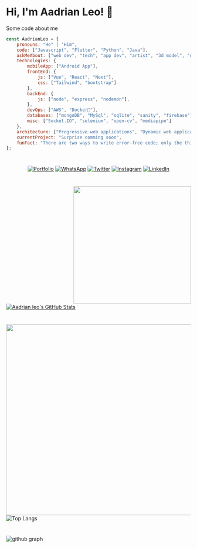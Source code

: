 # Hi, I'm Aadrian Leo! 👋

Some code about me

```javascript
const AadrianLeo = {
    pronouns: "He" | "Him",
    code: ["Javascript", "Flutter", "Python", "Java"],
    askMeAbout: ["web dev", "tech", "app dev", "artist", "3d model", "digital art"],
    technologies: {
        mobileApp: ["Android App"],
        frontEnd: {
            js: ["Vue", "React", "Next"],
            css: ["Tailwind", "bootstrap"]
        },
        backEnd: {
            js: ["node", "express", "nodemon"],
        },
        devOps: ["AWS", "Docker🐳"],
        databases: ["mongoDB", "MySql", "sqlite", "sanity", "firebase"],
        misc: ["Socket.IO", "selenium", "open-cv", "mediapipe"]
    },
    architecture: ["Progressive web applications", "Dynamic web applications", "Single page applications"],
    currentProject: "Surprise comming soon",
    funFact: "There are two ways to write error-free code; only the third one works"
};
```
#

<p align="center">
 
<a href='https://dharampal.netlify.app' target='_blank'  rel="noopener noreferrer">
<img src="https://img.shields.io/badge/-Portfolio-%231af1d2" alt="Portfolio" /></a> 
 
<a href='https://api.whatsapp.com/send?phone=7977183690' target='_blank'  rel="noopener noreferrer">
<img src="https://img.shields.io/badge/-WhatsApp-%761EA1F5" alt="WhatsApp" /></a> 
 
<a href="https://twitter.com/aadrian_leo?t=cxH9bivL6X2Rd12fTudnTA&s=09" target='_blank'  rel="noopener noreferrer">
<img src="https://img.shields.io/badge/-Twitter-%231DA1F2" alt="Twitter" /></a> 

<a href="https://www.instagram.com/aadrian_leo" target='_blank'  rel="noopener noreferrer">
<img src="https://img.shields.io/badge/-Instagram-%23eb13a5" alt="Instagram" /></a>  

<a href="https://www.linkedin.com/in/dharampal-singh-35887721a/" target='_blank'  rel="noopener noreferrer">
<img src="https://img.shields.io/badge/-LinkedIn-%233781da" alt="LinkedIn"/></a>
</p>

# 
<img src="https://media3.giphy.com/media/RbDKaczqWovIugyJmW/giphy.gif?cid=790b7611fbcca5b0a16ffde440d8808dbbcc1d76978bfea9&rid=giphy.gif&ct=g" width="320" align='right'>

[![Aadrian leo's GitHub Stats](https://github-readme-stats.vercel.app/api?username=AadrianLeo&show_icons=true&include_all_commits=true&count_private=true)](https://github.com/AadrianLeo/github-readme-stats)

#
<img src="https://media0.giphy.com/media/f3iwJFOVOwuy7K6FFw/giphy.gif?cid=ecf05e47xwsjxa4b5htfdifylgbwowdu03bb3y1xbqyk4rsz&rid=giphy.gif&ct=g" width="520" align='right'>

![Top Langs](https://github-readme-stats.vercel.app/api/top-langs/?username=AadrianLeo&show_icons=true)
#
![github graph](https://activity-graph.herokuapp.com/graph?username=AadrianLeo&theme=react-dark)
#
